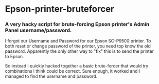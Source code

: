# Epson-printer-bruteforcer
### A very hacky script for brute-forcing Epson printer's  Admin Panel username/password.

I forgot our Username and Password for our Epson SC-P9500 printer.
To both reset or change password of the printer, you need top know the old password. Apparently the only other way to "fix" this is to send the printer to Epson.

So instead I quickly hacked together a basic brute-forcer that would try combinations I think could be correct.
Sure enough, it worked and I managed to find the username and password.
